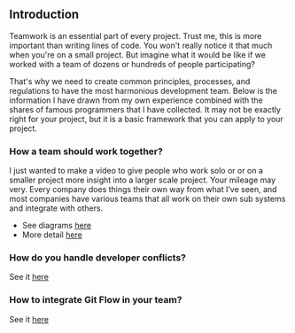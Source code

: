 ## Introduction
Teamwork is an essential part of every project. Trust me, this is more important than writing lines of code. You won't really notice it that much when you're on a small project. But imagine what it would be like if we worked with a team of dozens or hundreds of people participating?

That's why we need to create common principles, processes, and regulations to have the most harmonious development team. Below is the information I have drawn from my own experience combined with the shares of famous programmers that I have collected. It may not be exactly right for your project, but it is a basic framework that you can apply to your project.

### How a team should work together?
I just wanted to make a video to give people who work solo or or on a smaller project more insight into a larger scale project.  Your mileage may very.  Every company does things their own way from what I’ve seen, and most companies have various teams that all work on their own sub systems and integrate with others.

* See diagrams [here](https://app.eraser.io/workspace/GEz17DEn986anutyUyHU?origin=share)
* More detail [here](https://youtu.be/Dl-BdxNRUqs?si=DfmoOQ_KbH-SEWFp)

### How do you handle developer conflicts?

See it [here](https://github.com/Duc-Developer/development-diagrams/blob/master/conflicts/README.md)

### How to integrate Git Flow in your team?

See it [here](https://github.com/Duc-Developer/development-diagrams/blob/master/gitflow/README.md)